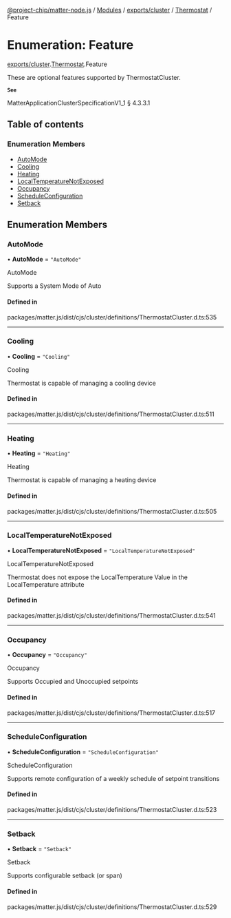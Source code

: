 [@project-chip/matter-node.js](../README.md) / [Modules](../modules.md) / [exports/cluster](../modules/exports_cluster.md) / [Thermostat](../modules/exports_cluster.Thermostat.md) / Feature

# Enumeration: Feature

[exports/cluster](../modules/exports_cluster.md).[Thermostat](../modules/exports_cluster.Thermostat.md).Feature

These are optional features supported by ThermostatCluster.

**`See`**

MatterApplicationClusterSpecificationV1_1 § 4.3.3.1

## Table of contents

### Enumeration Members

- [AutoMode](exports_cluster.Thermostat.Feature.md#automode)
- [Cooling](exports_cluster.Thermostat.Feature.md#cooling)
- [Heating](exports_cluster.Thermostat.Feature.md#heating)
- [LocalTemperatureNotExposed](exports_cluster.Thermostat.Feature.md#localtemperaturenotexposed)
- [Occupancy](exports_cluster.Thermostat.Feature.md#occupancy)
- [ScheduleConfiguration](exports_cluster.Thermostat.Feature.md#scheduleconfiguration)
- [Setback](exports_cluster.Thermostat.Feature.md#setback)

## Enumeration Members

### AutoMode

• **AutoMode** = ``"AutoMode"``

AutoMode

Supports a System Mode of Auto

#### Defined in

packages/matter.js/dist/cjs/cluster/definitions/ThermostatCluster.d.ts:535

___

### Cooling

• **Cooling** = ``"Cooling"``

Cooling

Thermostat is capable of managing a cooling device

#### Defined in

packages/matter.js/dist/cjs/cluster/definitions/ThermostatCluster.d.ts:511

___

### Heating

• **Heating** = ``"Heating"``

Heating

Thermostat is capable of managing a heating device

#### Defined in

packages/matter.js/dist/cjs/cluster/definitions/ThermostatCluster.d.ts:505

___

### LocalTemperatureNotExposed

• **LocalTemperatureNotExposed** = ``"LocalTemperatureNotExposed"``

LocalTemperatureNotExposed

Thermostat does not expose the LocalTemperature Value in the LocalTemperature attribute

#### Defined in

packages/matter.js/dist/cjs/cluster/definitions/ThermostatCluster.d.ts:541

___

### Occupancy

• **Occupancy** = ``"Occupancy"``

Occupancy

Supports Occupied and Unoccupied setpoints

#### Defined in

packages/matter.js/dist/cjs/cluster/definitions/ThermostatCluster.d.ts:517

___

### ScheduleConfiguration

• **ScheduleConfiguration** = ``"ScheduleConfiguration"``

ScheduleConfiguration

Supports remote configuration of a weekly schedule of setpoint transitions

#### Defined in

packages/matter.js/dist/cjs/cluster/definitions/ThermostatCluster.d.ts:523

___

### Setback

• **Setback** = ``"Setback"``

Setback

Supports configurable setback (or span)

#### Defined in

packages/matter.js/dist/cjs/cluster/definitions/ThermostatCluster.d.ts:529
